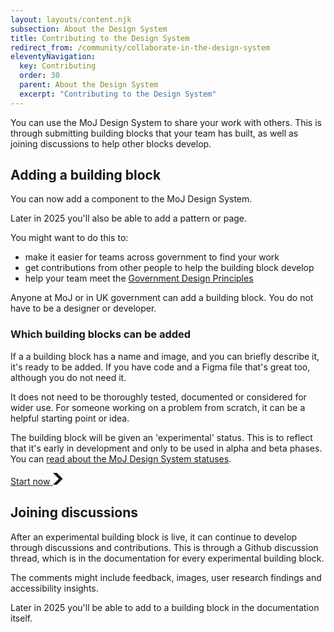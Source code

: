 ```yaml
---
layout: layouts/content.njk
subsection: About the Design System
title: Contributing to the Design System
redirect_from: /community/collaborate-in-the-design-system
eleventyNavigation:
  key: Contributing
  order: 30
  parent: About the Design System
  excerpt: "Contributing to the Design System"
---
```


You can use the MoJ Design System to share your work with others. This is through submitting building blocks that your team has built, as well as joining discussions to help other blocks develop.

## Adding a building block

You can now add a component to the MoJ Design System. <div class="govuk-inset-text">
Later in 2025 you'll also be able to add a pattern or page.

</div>

You might want to do this to:

- make it easier for teams across government to find your work
- get contributions from other people to help the building block develop
- help your team meet the [Government Design Principles](https://www.gov.uk/guidance/government-design-principles)

Anyone at MoJ or in UK government can add a building block. You do not have to be a designer or developer.

### Which building blocks can be added

If a a building block has a name and image, and you can briefly describe it, it's ready to be added. If you have code and a Figma file that's great too, although you do not need it.

It does not need to be thoroughly tested, documented or considered for wider use. For someone working on a problem from scratch, it can be a helpful starting point or idea.

The building block will be given an 'experimental' status. This is to reflect that it's early in development and only to be used in alpha and beta phases. You can [read about the MoJ Design System statuses](/design-system-statuses/).

<a href="/contribute/add-new-component/start/" role="button" draggable="false" class="govuk-button govuk-button--start" data-module="govuk-button" color="#ffffff">
  Start now
  <svg class="govuk-button__start-icon" xmlns="http://www.w3.org/2000/svg" width="17.5" height="19" viewBox="0 0 33 40" aria-hidden="true" focusable="false">
    <path fill="currentColor" d="M0 0h13l20 20-20 20H0l20-20z" />
  </svg>
</a>

## Joining discussions

After an experimental building block is live, it can continue to develop through discussions and contributions. This is through a Github discussion thread, which is in the documentation for every experimental building block.

The comments might include feedback, images, user research findings and accessibility insights.

<div class="govuk-inset-text">
Later in 2025 you'll be able to add to a building block in the documentation itself.
</div>
